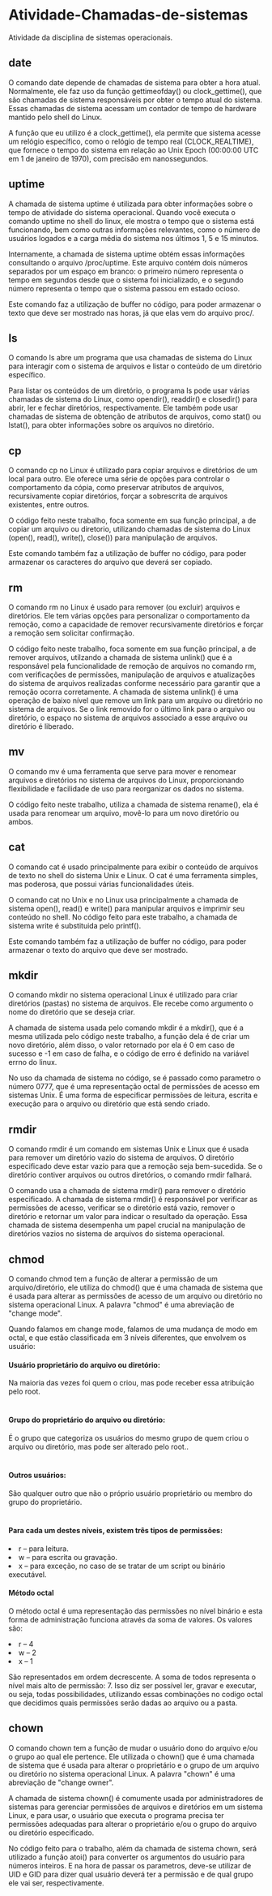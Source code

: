 # Atividade-Chamadas-de-sistemas
Atividade da disciplina de sistemas operacionais.

## date
O comando date depende de chamadas de sistema para obter a hora atual. Normalmente, ele faz uso da função gettimeofday() ou clock_gettime(), que são chamadas de sistema responsáveis por obter o tempo atual do sistema. Essas chamadas de sistema acessam um contador de tempo de hardware mantido pelo shell do Linux.

A função que eu utilizo é a clock_gettime(), ela permite que sistema acesse um relógio específico, como o relógio de tempo real (CLOCK_REALTIME), que fornece o tempo do sistema em relação ao Unix Epoch (00:00:00 UTC em 1 de janeiro de 1970), com precisão em nanossegundos. 

## uptime

A chamada de sistema uptime é utilizada para obter informações sobre o tempo de atividade do sistema operacional. Quando você executa o comando uptime no shell do linux, ele mostra o tempo que o sistema está funcionando, bem como outras informações relevantes, como o número de usuários logados e a carga média do sistema nos últimos 1, 5 e 15 minutos.

Internamente, a chamada de sistema uptime obtém essas informações consultando o arquivo /proc/uptime. Este arquivo contém dois números separados por um espaço em branco: o primeiro número representa o tempo em segundos desde que o sistema foi inicializado, e o segundo número representa o tempo que o sistema passou em estado ocioso.

Este comando faz a utilização de buffer no código, para poder armazenar o texto que deve ser mostrado nas horas, já que elas vem do arquivo proc/.

## ls

O comando ls abre um programa que usa chamadas de sistema do Linux para interagir com o sistema de arquivos e listar o conteúdo de um diretório específico.

Para listar os conteúdos de um diretório, o programa ls pode usar várias chamadas de sistema do Linux, como opendir(), readdir() e closedir() para abrir, ler e fechar diretórios, respectivamente. Ele também pode usar chamadas de sistema de obtenção de atributos de arquivos, como stat() ou lstat(), para obter informações sobre os arquivos no diretório.

## cp

O comando cp no Linux é utilizado para copiar arquivos e diretórios de um local para outro. Ele oferece uma série de opções para controlar o comportamento da cópia, como preservar atributos de arquivos, recursivamente copiar diretórios, forçar a sobrescrita de arquivos existentes, entre outros.

O código feito neste trabalho, foca somente em sua função principal, a de copiar um arquivo ou diretorio, utilizando chamadas de sistema do Linux (open(), read(), write(), close()) para manipulação de arquivos. 

Este comando também faz a utilização de buffer no código, para poder armazenar os caracteres do arquivo que deverá ser copiado.

## rm 

O comando rm no Linux é usado para remover (ou excluir) arquivos e diretórios. Ele tem várias opções para personalizar o comportamento da remoção, como a capacidade de remover recursivamente diretórios e forçar a remoção sem solicitar confirmação.

O código feito neste trabalho, foca somente em sua função principal, a de remover arquivos, utilzando a chamada de sistema unlink() que é a responsável pela funcionalidade de remoção de arquivos no comando rm, com verificações de permissões, manipulação de arquivos e atualizações do sistema de arquivos realizadas conforme necessário para garantir que a remoção ocorra corretamente. A chamada de sistema unlink() é uma operação de baixo nível que remove um link para um arquivo ou diretório no sistema de arquivos. Se o link removido for o último link para o arquivo ou diretório, o espaço no sistema de arquivos associado a esse arquivo ou diretório é liberado.

## mv
O comando mv é uma ferramenta que serve para mover e renomear arquivos e diretórios no sistema de arquivos do Linux, proporcionando flexibilidade e facilidade de uso para reorganizar os dados no sistema.

O código feito neste trabalho, utiliza a chamada de sistema rename(), ela é usada para renomear um arquivo, movê-lo para um novo diretório ou ambos. 

## cat
O comando cat é usado principalmente para exibir o conteúdo de arquivos de texto no shell do sistema Unix e Linux. O cat é uma ferramenta simples, mas poderosa, que possui várias funcionalidades úteis. 

O comando cat no Unix e no Linux usa principalmente a chamada de sistema open(), read() e write() para manipular arquivos e imprimir seu conteúdo no shell. No código feito para este trabalho, a chamada de sistema write é substituida pelo printf().

Este comando também faz a utilização de buffer no código, para poder armazenar o texto do arquivo que deve ser mostrado.

## mkdir

O comando mkdir no sistema operacional Linux é utilizado para criar diretórios (pastas) no sistema de arquivos. Ele recebe como argumento o nome do diretório que se deseja criar.

A chamada de sistema usada pelo comando mkdir é a mkdir(), que é a mesma utilizada pelo código neste trabalho, a função dela é de criar um novo diretório, além disso, o valor retornado por ela é 0 em caso de sucesso e -1 em caso de falha, e o código de erro é definido na variável errno do linux.

No uso da chamada de sistema no código, se é passado como parametro o número 0777, que é uma representação octal de permissões de acesso em sistemas Unix. É uma forma de especificar permissões de leitura, escrita e execução para o arquivo ou diretório que está sendo criado.

## rmdir

O comando rmdir é um comando em sistemas Unix e Linux que é usada para remover um diretório vazio do sistema de arquivos. O diretório especificado deve estar vazio para que a remoção seja bem-sucedida. Se o diretório contiver arquivos ou outros diretórios, o comando rmdir falhará.

O comando usa a chamada de sistema rmdir() para remover o diretório especificado. A chamada de sistema rmdir() é responsável por verificar as permissões de acesso, verificar se o diretório está vazio, remover o diretório e retornar um valor para indicar o resultado da operação. Essa chamada de sistema desempenha um papel crucial na manipulação de diretórios vazios no sistema de arquivos do sistema operacional.

## chmod

O comando chmod tem a função de alterar a permissão de um arquivo/diretório, ele utiliza do chmod() que é uma chamada de sistema que é usada para alterar as permissões de acesso de um arquivo ou diretório no sistema operacional Linux. A palavra "chmod" é uma abreviação de "change mode".

Quando falamos em change mode, falamos de uma mudança de modo em octal, e que estão classificada em 3 níveis diferentes, que envolvem os usuário:

#### Usuário proprietário do arquivo ou diretório:
Na maioria das vezes foi quem o criou, mas pode receber essa atribuição pelo root.
#
#### Grupo do proprietário do arquivo ou diretório:
É o grupo que categoriza os usuários do mesmo grupo de quem criou o arquivo ou diretório, mas pode ser alterado pelo root..
#
#### Outros usuários:
São qualquer outro que não o próprio usuário proprietário ou membro do grupo do proprietário.
#
#### Para cada um destes níveis, existem três tipos de permissões:

<li>
    r – para leitura.
</li>
<li>
    w – para escrita ou gravação.
</li>
<li>
    x – para exceção, no caso de se tratar de um script ou binário executável.
</li>

#### Método octal
O método octal é uma representação das permissões no nível binário e esta forma de administração funciona através da soma de valores. Os valores são:

<li>
    r – 4
</li>
<li>
    w – 2
</li>
<li>
    x – 1
</li>

São representados em ordem decrescente. A soma de todos representa o nível mais alto de permissão: 7. Isso diz ser possível ler, gravar e executar, ou seja, todas possibilidades, utilizando essas combinações no codigo octal que decidimos quais permissões serão dadas ao arquivo ou a pasta.

## chown

O comando chown tem a função de mudar o usuário dono do arquivo e/ou o grupo ao qual ele pertence. Ele utilizada o chown() que é uma chamada de sistema que é usada para alterar o proprietário e o grupo de um arquivo ou diretório no sistema operacional Linux. A palavra "chown" é uma abreviação de "change owner".

A chamada de sistema chown() é comumente usada por administradores de sistemas para gerenciar permissões de arquivos e diretórios em um sistema Linux, e para usar, o usuário que executa o programa precisa ter permissões adequadas para alterar o proprietário e/ou o grupo do arquivo ou diretório especificado.

No código feito para o trabalho, além da chamada de sistema chown, será utilizado a função atoi() para converter os argumentos do usuário para números inteiros. E na hora de passar os parametros, deve-se utilizar de UID e GID para dizer qual usuário deverá ter a permissão e de qual grupo ele vai ser, respectivamente.
